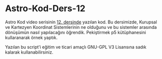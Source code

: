 # Astro-Kod-Ders-12
Astro Kod video serisinin [12. dersinde](https://youtu.be/xWtUBgI-KbE) yazılan kod. Bu dersimizde, Kurupsal ve Kartezyen Koordinat Sistemlerinin ne olduğunu ve bu sistemler arasında dönüşümün nasıl yapılacağını öğrendik. Pekiştirmek p5 kütüphanesini kullaranarak örnek yaptık.


Yazılan bu script'i eğitim ve ticari amaçlı GNU-GPL V3 Lisansına sadık kalarak kullanabilirsiniz.

